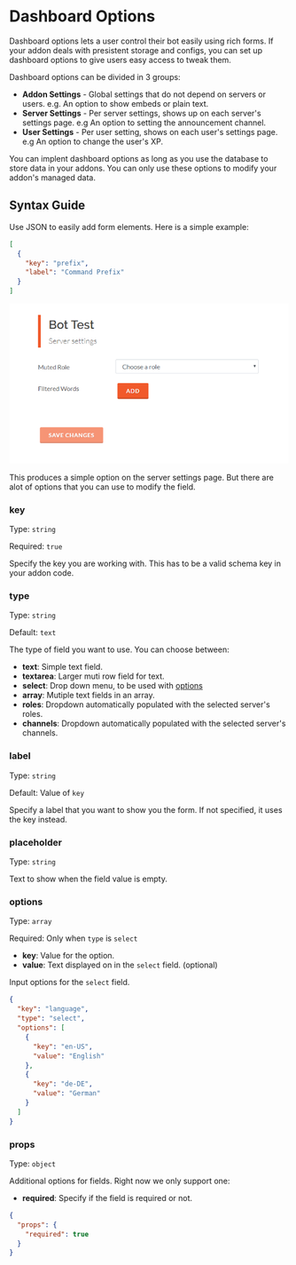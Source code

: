 # Dashboard Options

Dashboard options lets a user control their bot easily using rich forms. 
If your addon deals with presistent storage and configs, you can set up dashboard options to give users easy access to tweak them.

Dashboard options can be divided in 3 groups:

- **Addon Settings** - Global settings that do not depend on servers or users. e.g. An option to show embeds or plain text.
- **Server Settings** - Per server settings, shows up on each server's settings page. e.g An option to setting the announcement channel.
- **User Settings** - Per user setting, shows on each user's settings page. e.g An option to change the user's XP.

You can implent dashboard options as long as you use the database to store data in your addons.
You can only use these options to modify your addon's managed data.

## Syntax Guide

Use JSON to easily add form elements. Here is a simple example:

```json
[
  {
    "key": "prefix",
    "label": "Command Prefix"
  }
]
```

![DashOption1](/assets/img/dashoption1.jpg)

This produces a simple option on the server settings page. But there are alot of options that you can use to modify the field.

### key

Type: `string`

Required: `true`

Specify the key you are working with. This has to be a valid schema key in your addon code.

### type

Type: `string`

Default: `text`

The type of field you want to use. You can choose between:

- **text**: Simple text field.
- **textarea**: Larger muti row field for text.
- **select**: Drop down menu, to be used with [options](#options)
- **array**: Mutiple text fields in an array.
- **roles**: Dropdown automatically populated with the selected server's roles.
- **channels**: Dropdown automatically populated with the selected server's channels.

### label

Type: `string`

Default: Value of `key`

Specify a label that you want to show you the form. If not specified, it uses the key instead.

### placeholder

Type: `string`

Text to show when the field value is empty.

### options

Type: `array`

Required: Only when `type` is `select`

- **key**: Value for the option.
- **value**: Text displayed on in the `select` field. (optional)

Input options for the `select` field.

```json
{
  "key": "language",
  "type": "select",
  "options": [
    {
      "key": "en-US",
      "value": "English"
    },
    {
      "key": "de-DE",
      "value": "German"
    }
  ]
}
```

### props

Type: `object`

Additional options for fields. Right now we only support one:

- **required**: Specify if the field is required or not.

```json
{
  "props": {
    "required": true
  }
}
```
